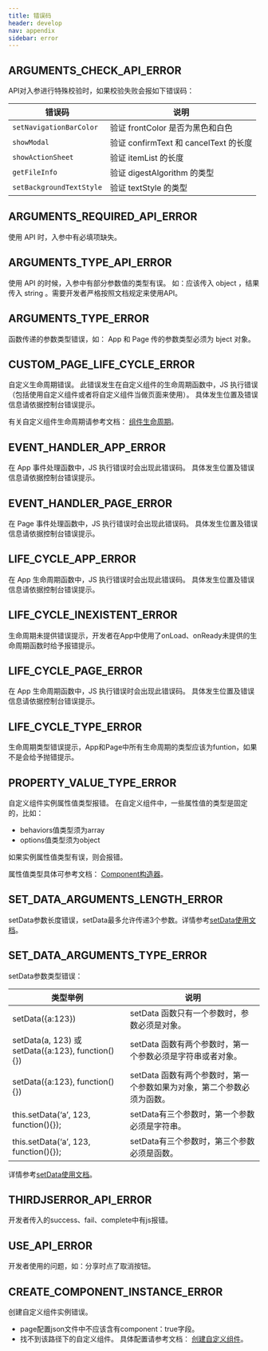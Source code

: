 ```yaml
---
title: 错误码
header: develop
nav: appendix
sidebar: error
---
```


## ARGUMENTS_CHECK_API_ERROR

API对入参进行特殊校验时，如果校验失败会报如下错误码：

|错误码|说明|
|--|--|
| `setNavigationBarColor`|验证 frontColor 是否为黑色和白色|
|`showModal`|验证 confirmText 和 cancelText 的长度|
| `showActionSheet`|验证 itemList 的长度|
|`getFileInfo`|验证 digestAlgorithm 的类型|
|`setBackgroundTextStyle`|验证 textStyle 的类型|

## ARGUMENTS_REQUIRED_API_ERROR

使用 API 时，入参中有必填项缺失。

## ARGUMENTS_TYPE_API_ERROR

使用 API 的时候，入参中有部分参数值的类型有误。
如：应该传入 object ，结果传入 string 。需要开发者严格按照文档规定来使用API。

## ARGUMENTS_TYPE_ERROR

函数传递的参数类型错误，如： 
App 和 Page 传的参数类型必须为 bject 对象。

## CUSTOM_PAGE_LIFE_CYCLE_ERROR

自定义生命周期错误。
此错误发生在自定义组件的生命周期函数中，JS 执行错误（包括使用自定义组件或者将自定义组件当做页面来使用）。 
具体发生位置及错误信息请依据控制台错误提示。

有关自定义组件生命周期请参考文档： <a href="https://smartprogram.baidu.com/docs/develop/framework/custom-component_lifetimes/">组件生命周期</a>。

## EVENT_HANDLER_APP_ERROR

在 App 事件处理函数中，JS 执行错误时会出现此错误码。 
具体发生位置及错误信息请依据控制台错误提示。

## EVENT_HANDLER_PAGE_ERROR

在 Page 事件处理函数中，JS 执行错误时会出现此错误码。 
具体发生位置及错误信息请依据控制台错误提示。

## LIFE_CYCLE_APP_ERROR

在 App 生命周期函数中，JS 执行错误时会出现此错误码。 
具体发生位置及错误信息请依据控制台错误提示。

## LIFE_CYCLE_INEXISTENT_ERROR

生命周期未提供错误提示，开发者在App中使用了onLoad、onReady未提供的生命周期函数时给予报错提示。

## LIFE_CYCLE_PAGE_ERROR

在 App 生命周期函数中，JS 执行错误时会出现此错误码。 
具体发生位置及错误信息请依据控制台错误提示。

## LIFE_CYCLE_TYPE_ERROR

生命周期类型错误提示，App和Page中所有生命周期的类型应该为funtion，如果不是会给予抛错提示。

## PROPERTY_VALUE_TYPE_ERROR

自定义组件实例属性值类型报错。
在自定义组件中，一些属性值的类型是固定的，比如： 
- behaviors值类型须为array 
- options值类型须为object

如果实例属性值类型有误，则会报错。

属性值类型具体可参考文档： <a href="https://smartprogram.baidu.com/docs/develop/framework/custom-component_comp/">Component构造器</a>。

## SET_DATA_ARGUMENTS_LENGTH_ERROR

setData参数长度错误，setData最多允许传递3个参数。详情参考<a href="https://smartprogram.baidu.com/docs/develop/framework/app_service_page/#Page-prototype-setData/">setData使用文档</a>。

## SET_DATA_ARGUMENTS_TYPE_ERROR

setData参数类型错误：

|类型举例|说明|
|--|--|
|setData({a:123})|setData 函数只有一个参数时，参数必须是对象。 |
|setData(a, 123) 或 setData({a:123}, function(){})|setData 函数有两个参数时，第一个参数必须是字符串或者对象。 | 
|setData({a:123}, function(){})|setData 函数有两个参数时，第一个参数如果为对象，第二个参数必须为函数。 |
|this.setData(‘a’, 123, function(){});|setData有三个参数时，第一个参数必须是字符串。 |
|this.setData(‘a’, 123, function(){});|setData有三个参数时，第三个参数必须是函数。 |

详情参考<a href="https://smartprogram.baidu.com/docs/develop/framework/app_service_page/#Page-prototype-setData/">setData使用文档</a>。

## THIRDJSERROR_API_ERROR

开发者传入的success、fail、complete中有js报错。

## USE_API_ERROR

开发者使用的问题，如：分享时点了取消按钮。

## CREATE_COMPONENT_INSTANCE_ERROR

创建自定义组件实例错误。

* page配置json文件中不应该含有component：true字段。
* 找不到该路径下的自定义组件。
具体配置请参考文档： <a href="https://smartprogram.baidu.com/docs/develop/framework/custom-component/ ">创建自定义组件</a>。
